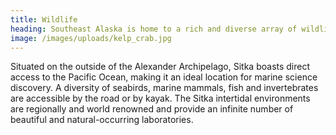 ```yaml
---
title: Wildlife
heading: Southeast Alaska is home to a rich and diverse array of wildlife.
image: /images/uploads/kelp_crab.jpg
---
```

Situated on the outside of the Alexander Archipelago, Sitka boasts direct access to the Pacific Ocean, making it an ideal location for marine science discovery. A diversity of seabirds, marine mammals, fish and invertebrates are accessible by the road or by kayak. The Sitka intertidal environments are regionally and world renowned and provide an infinite number of beautiful and natural-occurring laboratories.

